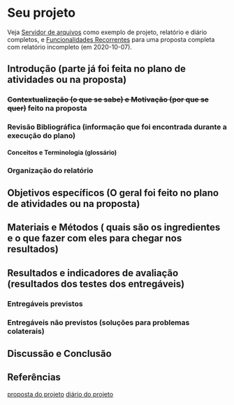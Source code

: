 # Seu projeto

Veja [Servidor de arquivos](https://github.com/FNakano/CFA/blob/master/projetos/ServidorDeArquivos/README.md) como exemplo de projeto, relatório e diário completos, e [Funcionalidades Recorrentes](https://github.com/FNakano/CFA/tree/master/projetos/FuncionalidadesRecorrentes) para uma proposta completa com relatório incompleto (em 2020-10-07).

## Introdução (parte já foi feita no plano de atividades ou na proposta)

### ~~Contextualização (o que se sabe) e Motivação (por que se quer)~~ feito na proposta

### Revisão Bibliográfica (informação que foi encontrada durante a execução do plano)

#### Conceitos e Terminologia (glossário)

### Organização do relatório

## Objetivos específicos (O geral foi feito no plano de atividades ou na proposta)

## Materiais e Métodos ( quais são os ingredientes e o que fazer com eles para chegar nos resultados)

## Resultados e indicadores de avaliação (resultados dos testes dos entregáveis)


### Entregáveis previstos


### Entregáveis não previstos (soluções para problemas colaterais)


## Discussão e Conclusão


## Referências

[proposta do projeto](./proposta.md)
[diário do projeto](./diario.md)

